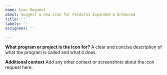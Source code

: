 ```yaml
---
name: Icon Request
about: Suggest a new icon for Folder11 Expanded & Enhanced
title: ''
labels: ''
assignees: ''

---
```


**What program or project is the Icon for?**
A clear and concise description of what the program is called and what it does.

**Additional context**
Add any other context or screenshots about the icon request here.
